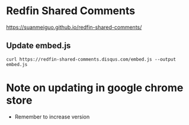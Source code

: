 # Redfin Shared Comments
https://suanmeiguo.github.io/redfin-shared-comments/

## Update embed.js
```
curl https://redfin-shared-comments.disqus.com/embed.js --output embed.js
```

# Note on updating in google chrome store
* Remember to increase version
